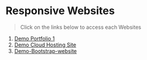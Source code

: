 # Responsive Websites
> Click on the links below to access each Websites

1. [Demo Portfolio 1](https://swarup1996saha.github.io/responsive-websites/demo-portfolio1/)
2. [Demo Cloud Hosting Site](https://swarup1996saha.github.io/responsive-websites/loruki-website/)
3. [Demo-Bootstrap-website](https://swarup1996saha.github.io/responsive-websites/Demo-Bootstrap-website/)
